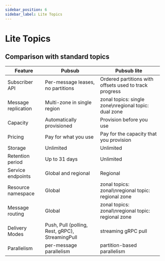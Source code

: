 ```yaml
---
sidebar_position: 6
sidebar_label: Lite Topics
---
```


# Lite Topics

## Comparison with standard topics

| Feature             | Pubsub                                          | Pubsub lite                                            |
| ------------------- | ----------------------------------------------- | ------------------------------------------------------ |
| Subscriber API      | Per-message leases, no partitions               | Ordered partitions with offsets used to track progress |
| Message replication | Multi-zone in single region                     | zonal topics: single zone\nregional topic: dual zone |
| Capacity            | Automatically provisioned                       | Provision before you use                               |
| Pricing             | Pay for what you use                            | Pay for the capacity that you provision                |
| Storage             | Unlimited                                       | Unlimited                                              |
| Retention period    | Up to 31 days                                   | Unlimited                                              |
| Service endpoints   | Global and regional                             | Regional                                               |
| Resource namespace  | Global                                          | zonal topics: zonal\nregional topic: regional zone   |
| Message routing     | Global                                          | zonal topics: zonal\nregional topic: regional zone   |
| Delivery Modes      | Push, Pull (polling, Rest, gRPC), StreamingPull | streaming gRPC pull                                    |
| Parallelism         | per-message parallelism                         | partition-based parallelism                            |